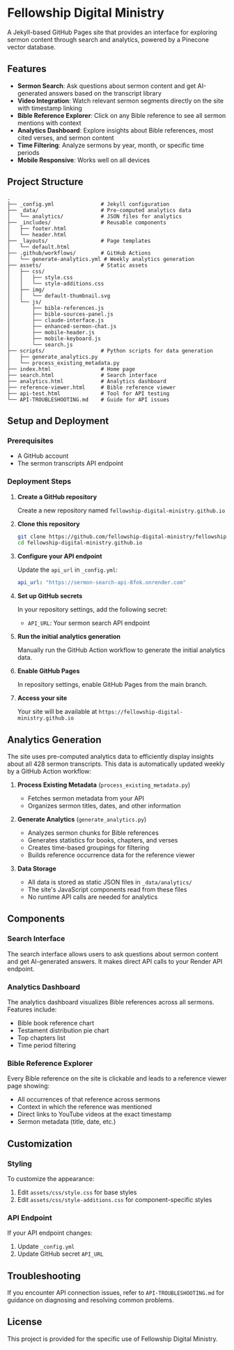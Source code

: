 # Fellowship Digital Ministry

A Jekyll-based GitHub Pages site that provides an interface for exploring sermon content through search and analytics, powered by a Pinecone vector database.

## Features

- **Sermon Search**: Ask questions about sermon content and get AI-generated answers based on the transcript library
- **Video Integration**: Watch relevant sermon segments directly on the site with timestamp linking
- **Bible Reference Explorer**: Click on any Bible reference to see all sermon mentions with context
- **Analytics Dashboard**: Explore insights about Bible references, most cited verses, and sermon content
- **Time Filtering**: Analyze sermons by year, month, or specific time periods
- **Mobile Responsive**: Works well on all devices

## Project Structure

```
.
├── _config.yml               # Jekyll configuration
├── _data/                    # Pre-computed analytics data
│   └── analytics/            # JSON files for analytics
├── _includes/                # Reusable components
│   ├── footer.html
│   └── header.html
├── _layouts/                 # Page templates
│   └── default.html
├── .github/workflows/        # GitHub Actions
│   └── generate-analytics.yml # Weekly analytics generation
├── assets/                   # Static assets
│   ├── css/
│   │   ├── style.css
│   │   └── style-additions.css
│   ├── img/
│   │   └── default-thumbnail.svg
│   └── js/
│       ├── bible-references.js
│       ├── bible-sources-panel.js
│       ├── claude-interface.js
│       ├── enhanced-sermon-chat.js
│       ├── mobile-header.js
│       ├── mobile-keyboard.js
│       └── search.js
├── scripts/                  # Python scripts for data generation
│   ├── generate_analytics.py
│   └── process_existing_metadata.py
├── index.html                # Home page
├── search.html               # Search interface
├── analytics.html            # Analytics dashboard
├── reference-viewer.html     # Bible reference viewer
├── api-test.html             # Tool for API testing
└── API-TROUBLESHOOTING.md    # Guide for API issues
```

## Setup and Deployment

### Prerequisites

- A GitHub account
- The sermon transcripts API endpoint

### Deployment Steps

1. **Create a GitHub repository**

   Create a new repository named `fellowship-digital-ministry.github.io`

2. **Clone this repository**

   ```bash
   git clone https://github.com/fellowship-digital-ministry/fellowship-digital-ministry.github.io.git
   cd fellowship-digital-ministry.github.io
   ```

3. **Configure your API endpoint**

   Update the `api_url` in `_config.yml`:

   ```yaml
   api_url: "https://sermon-search-api-8fok.onrender.com"
   ```

4. **Set up GitHub secrets**

   In your repository settings, add the following secret:
   - `API_URL`: Your sermon search API endpoint

5. **Run the initial analytics generation**

   Manually run the GitHub Action workflow to generate the initial analytics data.

6. **Enable GitHub Pages**

   In repository settings, enable GitHub Pages from the main branch.

7. **Access your site**

   Your site will be available at `https://fellowship-digital-ministry.github.io`

## Analytics Generation

The site uses pre-computed analytics data to efficiently display insights about all 428 sermon transcripts. This data is automatically updated weekly by a GitHub Action workflow:

1. **Process Existing Metadata** (`process_existing_metadata.py`)
   - Fetches sermon metadata from your API
   - Organizes sermon titles, dates, and other information 

2. **Generate Analytics** (`generate_analytics.py`)
   - Analyzes sermon chunks for Bible references
   - Generates statistics for books, chapters, and verses
   - Creates time-based groupings for filtering
   - Builds reference occurrence data for the reference viewer

3. **Data Storage**
   - All data is stored as static JSON files in `_data/analytics/`
   - The site's JavaScript components read from these files
   - No runtime API calls are needed for analytics

## Components

### Search Interface

The search interface allows users to ask questions about sermon content and get AI-generated answers. It makes direct API calls to your Render API endpoint.

### Analytics Dashboard

The analytics dashboard visualizes Bible references across all sermons. Features include:
- Bible book reference chart
- Testament distribution pie chart
- Top chapters list
- Time period filtering

### Bible Reference Explorer

Every Bible reference on the site is clickable and leads to a reference viewer page showing:
- All occurrences of that reference across sermons
- Context in which the reference was mentioned
- Direct links to YouTube videos at the exact timestamp
- Sermon metadata (title, date, etc.)

## Customization

### Styling

To customize the appearance:
1. Edit `assets/css/style.css` for base styles
2. Edit `assets/css/style-additions.css` for component-specific styles

### API Endpoint

If your API endpoint changes:
1. Update `_config.yml`
2. Update GitHub secret `API_URL`

## Troubleshooting

If you encounter API connection issues, refer to `API-TROUBLESHOOTING.md` for guidance on diagnosing and resolving common problems.

## License

This project is provided for the specific use of Fellowship Digital Ministry.